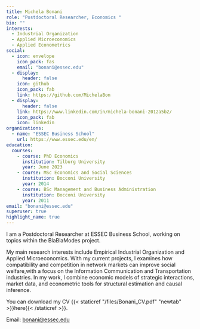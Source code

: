```yaml
---
title: Michela Bonani
role: "Postdoctoral Researcher, Economics "
bio: ""
interests:
  - Industrial Organization
  - Applied Microeconomics
  - Applied Econometrics
social:
  - icon: envelope
    icon_pack: fas
    email: "bonani@essec.edu"
  - display:
      header: false
    icon: github
    icon_pack: fab
    link: https://github.com/MichelaBon
  - display:
      header: false
    link: https://www.linkedin.com/in/michela-bonani-2012a5b2/
    icon_pack: fab
    icon: linkedin
organizations:
  - name: "ESSEC Business School"
    url: https://www.essec.edu/en/
education:
  courses:
    - course: PhD Economics 
      institution: Tilburg University
      year: June 2023  
    - course: MSc Economics and Social Sciences
      institution: Bocconi University
      year: 2014
    - course: BSc Management and Business Administration
      institution: Bocconi University
      year: 2011
email: "bonani@essec.edu"
superuser: true
highlight_name: true
---
```


I am a Postdoctoral Researcher at ESSEC Business School, working on topics within the BlaBlaModes project. 

My main research interests include Empirical Industrial Organization and Applied Microeconomics. With my current projects, I examines how compatibility and competition in network markets can improve social welfare,with a focus on the Information Communication and Transportation industries. In my work, I combine economic models of strategic interactions, market data, and econometric tools for structural estimation and causal inference.

You can download my CV {{< staticref "/files/Bonani_CV.pdf" "newtab" >}}here{{< /staticref >}}.

Email: bonani@essec.edu

